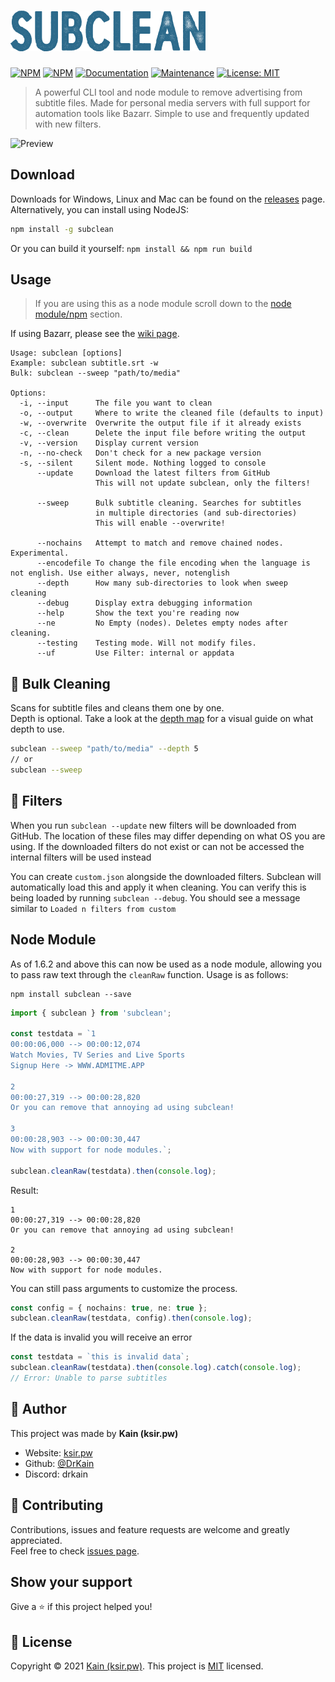 # [![subclean](https://raw.githubusercontent.com/DrKain/subclean/main/text-logo.png)](#)

[![NPM](https://img.shields.io/npm/v/subclean)](https://www.npmjs.com/package/subclean) [![NPM](https://img.shields.io/npm/dt/subclean)](https://www.npmjs.com/package/subclean)
[![Documentation](https://img.shields.io/badge/documentation-yes-brightgreen.svg)](https://github.com/DrKain/subclean/wiki)
[![Maintenance](https://img.shields.io/badge/Maintained%3F-yes-green.svg)](https://github.com/DrKain/subclean/graphs/commit-activity)
[![License: MIT](https://img.shields.io/github/license/DrKain/subclean)](https://github.com/DrKain/subclean/blob/master/LICENSE)

> A powerful CLI tool and node module to remove advertising from subtitle files. Made for personal media servers with full support for automation tools like Bazarr. Simple to use and frequently updated with new filters.

![Preview](https://i.imgur.com/iM9UWzw.png)

## Download

Downloads for Windows, Linux and Mac can be found on the [releases](https://github.com/DrKain/subclean/releases) page.  
Alternatively, you can install using NodeJS:

```sh
npm install -g subclean
```

Or you can build it yourself: `npm install && npm run build`

## Usage

> If you are using this as a node module scroll down to the [node module/npm](#node-module) section.

If using Bazarr, please see the [wiki page](https://github.com/DrKain/subclean/wiki/Bazarr).

```
Usage: subclean [options]
Example: subclean subtitle.srt -w
Bulk: subclean --sweep "path/to/media"

Options:
  -i, --input      The file you want to clean
  -o, --output     Where to write the cleaned file (defaults to input)
  -w, --overwrite  Overwrite the output file if it already exists
  -c, --clean      Delete the input file before writing the output
  -v, --version    Display current version
  -n, --no-check   Don't check for a new package version
  -s, --silent     Silent mode. Nothing logged to console
      --update     Download the latest filters from GitHub
                   This will not update subclean, only the filters!

      --sweep      Bulk subtitle cleaning. Searches for subtitles
                   in multiple directories (and sub-directories)
                   This will enable --overwrite!

      --nochains   Attempt to match and remove chained nodes. Experimental.
      --encodefile To change the file encoding when the language is not english. Use either always, never, notenglish
      --depth      How many sub-directories to look when sweep cleaning
      --debug      Display extra debugging information
      --help       Show the text you're reading now
      --ne         No Empty (nodes). Deletes empty nodes after cleaning.
      --testing    Testing mode. Will not modify files.
      --uf         Use Filter: internal or appdata
```

## 🧹 Bulk Cleaning

Scans for subtitle files and cleans them one by one.  
Depth is optional. Take a look at the [depth map](https://github.com/DrKain/subclean/wiki/Bulk-Cleaning#depth-map) for a visual guide on what depth to use.

```sh
subclean --sweep "path/to/media" --depth 5
// or
subclean --sweep
```

## 📝 Filters

When you run `subclean --update` new filters will be downloaded from GitHub.
The location of these files may differ depending on what OS you are using.
If the downloaded filters do not exist or can not be accessed the internal filters will be used instead

You can create `custom.json` alongside the downloaded filters. Subclean will automatically load this and apply it when cleaning. You can verify this is being loaded by running `subclean --debug`. You should see a message similar to `Loaded n filters from custom`

## Node Module

As of 1.6.2 and above this can now be used as a node module, allowing you to pass raw text through the `cleanRaw` function. Usage is as follows:

```npm
npm install subclean --save
```

```ts
import { subclean } from 'subclean';

const testdata = `1
00:00:06,000 --> 00:00:12,074
Watch Movies, TV Series and Live Sports
Signup Here -> WWW.ADMITME.APP

2
00:00:27,319 --> 00:00:28,820
Or you can remove that annoying ad using subclean!

3
00:00:28,903 --> 00:00:30,447
Now with support for node modules.`;

subclean.cleanRaw(testdata).then(console.log);
```

Result:

```srt
1
00:00:27,319 --> 00:00:28,820
Or you can remove that annoying ad using subclean!

2
00:00:28,903 --> 00:00:30,447
Now with support for node modules.
```

You can still pass arguments to customize the process.

```ts
const config = { nochains: true, ne: true };
subclean.cleanRaw(testdata, config).then(console.log);
```

If the data is invalid you will receive an error

```ts
const testdata = `this is invalid data`;
subclean.cleanRaw(testdata).then(console.log).catch(console.log);
// Error: Unable to parse subtitles
```

## 👤 Author

This project was made by **Kain (ksir.pw)**

-   Website: [ksir.pw](https://ksir.pw)
-   Github: [@DrKain](https://github.com/DrKain)
-   Discord: drkain

## 🤝 Contributing

Contributions, issues and feature requests are welcome and greatly appreciated.  
Feel free to check [issues page](https://github.com/DrKain/subclean/issues).

## Show your support

Give a ⭐️ if this project helped you!

## 📝 License

Copyright © 2021 [Kain (ksir.pw)](https://github.com/DrKain).
This project is [MIT](https://github.com/DrKain/subclean/blob/master/LICENSE) licensed.
